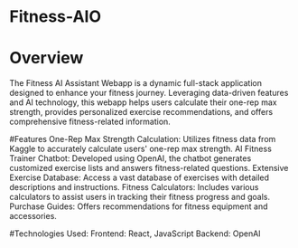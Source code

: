 # Fitness-AIO

# Overview
The Fitness AI Assistant Webapp is a dynamic full-stack application designed to enhance your fitness journey. Leveraging data-driven features and AI technology, this webapp helps users calculate their one-rep max strength, provides personalized exercise recommendations, and offers comprehensive fitness-related information.

#Features
One-Rep Max Strength Calculation: Utilizes fitness data from Kaggle to accurately calculate users' one-rep max strength.
AI Fitness Trainer Chatbot: Developed using OpenAI, the chatbot generates customized exercise lists and answers fitness-related questions.
Extensive Exercise Database: Access a vast database of exercises with detailed descriptions and instructions.
Fitness Calculators: Includes various calculators to assist users in tracking their fitness progress and goals.
Purchase Guides: Offers recommendations for fitness equipment and accessories.

#Technologies Used:
Frontend: React, JavaScript
Backend: OpenAI

